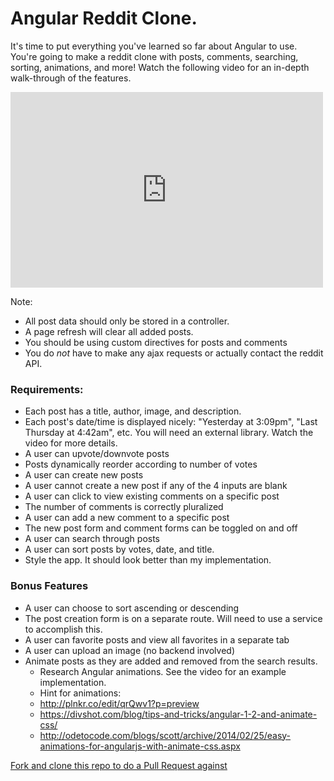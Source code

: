 # Angular Reddit Clone.

It's time to put everything you've learned so far about Angular to use.  You're going to make a reddit clone with posts, comments, searching, sorting, animations, and more! Watch the following video for an in-depth walk-through of the features.

<iframe src="https://player.vimeo.com/video/135778837?byline=0&portrait=0" width="500" height="313" frameborder="0" webkitallowfullscreen mozallowfullscreen allowfullscreen></iframe>

Note:

* All post data should only be stored in a controller.
* A page refresh will clear all added posts.
* You should be using custom directives for posts and comments
* You do _not_ have to make any ajax requests or actually contact the reddit API.

### Requirements:

* Each post has a title, author, image, and description.
* Each post's date/time is displayed nicely: "Yesterday at 3:09pm", "Last Thursday at 4:42am", etc. You will need an external library. Watch the video for more details.
* A user can upvote/downvote posts
* Posts dynamically reorder according to number of votes
* A user can create new posts
* A user cannot create a new post if any of the 4 inputs are blank
* A user can click to view existing comments on a specific post
* The number of comments is correctly pluralized
* A user can add a new comment to a specific post
* The new post form and comment forms can be toggled on and off
* A user can search through posts
* A user can sort posts by votes, date, and title.
* Style the app.  It should look better than my implementation.

### Bonus Features

* A user can choose to sort ascending or descending
* The post creation form is on a separate route. Will need to use a service to accomplish this.
* A user can favorite posts and view all favorites in a separate tab
* A user can upload an image (no backend involved)
* Animate posts as they are added and removed from the search results.
  * Research Angular animations. See the video for an example implementation.
  * Hint for animations:
  * http://plnkr.co/edit/qrQwv1?p=preview
  * https://divshot.com/blog/tips-and-tricks/angular-1-2-and-animate-css/
  * http://odetocode.com/blogs/scott/archive/2014/02/25/easy-animations-for-angularjs-with-animate-css.aspx

[Fork and clone this repo to do a Pull Request against](https://github.com/gSchool/ccf-angular-reddit-clone)
